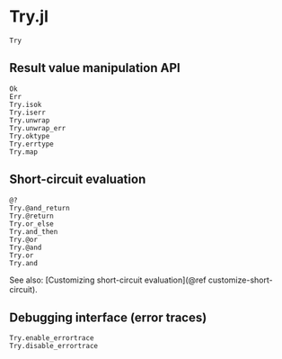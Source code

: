 # Try.jl

```@docs
Try
```

## Result value manipulation API

```@docs
Ok
Err
Try.isok
Try.iserr
Try.unwrap
Try.unwrap_err
Try.oktype
Try.errtype
Try.map
```

## Short-circuit evaluation

```@docs
@?
Try.@and_return
Try.@return
Try.or_else
Try.and_then
Try.@or
Try.@and
Try.or
Try.and
```

See also: [Customizing short-circuit evaluation](@ref customize-short-circuit).

## Debugging interface (error traces)

```@docs
Try.enable_errortrace
Try.disable_errortrace
```
